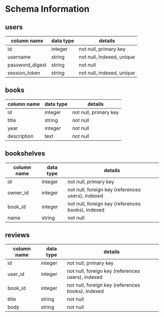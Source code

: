 # Schema Information

## users
column name     | data type | details
----------------|-----------|-----------------------
id              | integer   | not null, primary key
username        | string    | not null, indexed, unique
password_digest | string    | not null
session_token   | string    | not null, indexed, unique

## books
column name | data type | details
------------|-----------|-----------------------
id          | integer   | not null, primary key
title       | string    | not null
year        | integer   | not null
description | text      | not null


## bookshelves
column name | data type | details
------------|-----------|-----------------------
id          | integer   | not null, primary key
owner_id    | integer   | not null, foreign key (references users), indexed
book_id     | integer   | not null, foreign key (references books), indexed
name        | string    | not null

## reviews
column name | data type | details
------------|-----------|-----------------------
id          | integer   | not null, primary key
user_id     | integer   | not null, foreign key (references users), indexed
book_id     | integer   | not null, foreign key (references books), indexed
title       | string    | not null
body        | string    | not null
